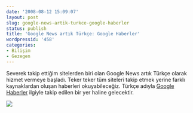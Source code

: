 ```yaml
---
date: '2008-08-12 15:09:07'
layout: post
slug: google-news-artik-turkce-google-haberler
status: publish
title: 'Google News artık Türkçe: Google Haberler'
wordpressid: '458'
categories:
- Bilişim
- Gezegen
---
```


Severek takip ettiğim sitelerden biri olan Google News artık Türkçe olarak hizmet vermeye başladı. Teker teker tüm siteleri takip etmek yerine farklı kaynaklardan oluşan haberleri okuyabileceğiz. Türkçe adıyla [Google Haberler](http://news.google.com.tr/) ilgiyle takip edilen bir yer haline gelecektir. 

[![](http://blog.arsln.org/wp-content/uploads/googlehaberler.jpg)](http://blog.arsln.org/wp-content/uploads/googlehaberler.jpg)
